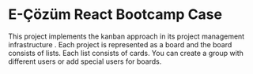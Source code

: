 # E-Çözüm React Bootcamp Case 
This project implements the kanban approach in its project management infrastructure . Each project is represented as a board and the board consists of lists. Each list consists of cards. You can create a group with different users or add special users for boards.
